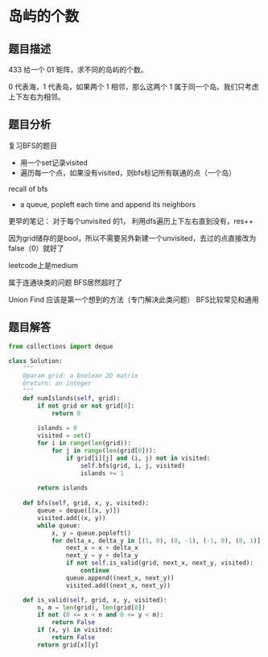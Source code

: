 # 岛屿的个数
## 题目描述
433
给一个 01 矩阵，求不同的岛屿的个数。

0 代表海，1 代表岛，如果两个 1 相邻，那么这两个 1 属于同一个岛。我们只考虑上下左右为相邻。
## 题目分析
复习BFS的题目
- 用一个set记录visited
- 遍历每一个点，如果没有visited，则bfs标记所有联通的点（一个岛）

recall of bfs
- a queue, popleft each time and append its neighbors

更早的笔记：
对于每个unvisited 的1， 利用dfs遍历上下左右直到没有，res++

因为grid储存的是bool，所以不需要另外新建一个unvisited，去过的点直接改为false（0）就好了

leetcode上是medium

属于连通块类的问题 BFS居然超时了

Union Find 应该是第一个想到的方法（专门解决此类问题）
BFS比较常见和通用
## 题目解答

```python
from collections import deque

class Solution:
    """
    @param grid: a boolean 2D matrix
    @return: an integer
    """
    def numIslands(self, grid):
        if not grid or not grid[0]:
            return 0
            
        islands = 0
        visited = set()
        for i in range(len(grid)):
            for j in range(len(grid[0])):
                if grid[i][j] and (i, j) not in visited:
                    self.bfs(grid, i, j, visited)
                    islands += 1
                    
        return islands                    
    
    def bfs(self, grid, x, y, visited):
        queue = deque([(x, y)])
        visited.add((x, y))
        while queue:
            x, y = queue.popleft()
            for delta_x, delta_y in [(1, 0), (0, -1), (-1, 0), (0, 1)]:
                next_x = x + delta_x
                next_y = y + delta_y
                if not self.is_valid(grid, next_x, next_y, visited):
                    continue
                queue.append((next_x, next_y))
                visited.add((next_x, next_y))

    def is_valid(self, grid, x, y, visited):
        n, m = len(grid), len(grid[0])
        if not (0 <= x < n and 0 <= y < m):
            return False
        if (x, y) in visited:
            return False
        return grid[x][y]
```